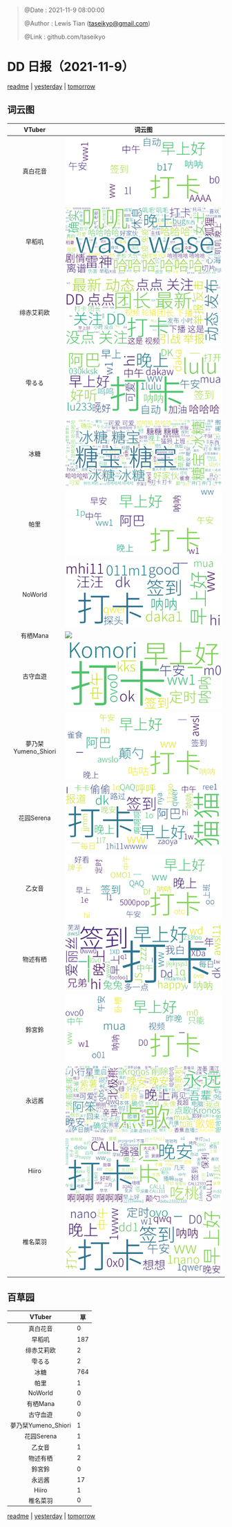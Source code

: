 > @Date    : 2021-11-9 08:00:00
>
> @Author  : Lewis Tian (taseikyo@gmail.com)
>
> @Link    : github.com/taseikyo

# DD 日报（2021-11-9）

[readme](../README.md) | [yesterday](2021-11-8.md) | [tomorrow](2021-11-10.md)

## 词云图

|VTuber|词云图|
|:-:|-|
|真白花音|![](../../images/daily/21402309_2021-11-9_purge_wordcloud.png)|
|早稻叽|![](../../images/daily/41682_2021-11-9_purge_wordcloud.png)|
|绯赤艾莉欧|![](../../images/daily/21396545_2021-11-9_purge_wordcloud.png)|
|雫るる|![](../../images/daily/21013446_2021-11-9_purge_wordcloud.png)|
|冰糖|![](../../images/daily/876396_2021-11-9_purge_wordcloud.png)|
|帕里|![](../../images/daily/4895312_2021-11-9_purge_wordcloud.png)|
|NoWorld|![](../../images/daily/21448649_2021-11-9_purge_wordcloud.png)|
|有栖Mana|![](../../images/daily/6542258_2021-11-9_purge_wordcloud.png)|
|古守血遊|![](../../images/daily/8725120_2021-11-9_purge_wordcloud.png)|
|夢乃栞Yumeno_Shiori|![](../../images/daily/14052636_2021-11-9_purge_wordcloud.png)|
|花园Serena|![](../../images/daily/14327465_2021-11-9_purge_wordcloud.png)|
|乙女音|![](../../images/daily/21320551_2021-11-9_purge_wordcloud.png)|
|物述有栖|![](../../images/daily/21449083_2021-11-9_purge_wordcloud.png)|
|鈴宮鈴|![](../../images/daily/21685677_2021-11-9_purge_wordcloud.png)|
|永远酱|![](../../images/daily/21701071_2021-11-9_purge_wordcloud.png)|
|Hiiro|![](../../images/daily/21919321_2021-11-9_purge_wordcloud.png)|
|椎名菜羽|![](../../images/daily/22347054_2021-11-9_purge_wordcloud.png)|

## 百草园

|VTuber|草|
|:-:|-|
|真白花音|0|
|早稻叽|187|
|绯赤艾莉欧|2|
|雫るる|2|
|冰糖|764|
|帕里|1|
|NoWorld|0|
|有栖Mana|0|
|古守血遊|0|
|夢乃栞Yumeno_Shiori|1|
|花园Serena|1|
|乙女音|1|
|物述有栖|2|
|鈴宮鈴|0|
|永远酱|17|
|Hiiro|1|
|椎名菜羽|0|

[readme](../README.md) | [yesterday](2021-11-8.md) | [tomorrow](2021-11-10.md)
